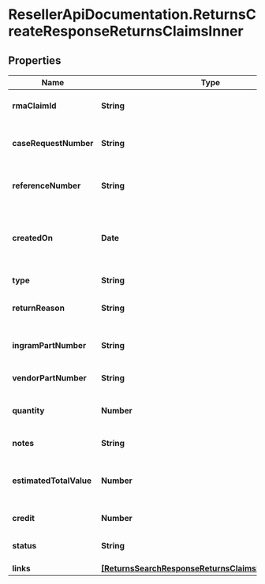# ResellerApiDocumentation.ReturnsCreateResponseReturnsClaimsInner

## Properties

Name | Type | Description | Notes
------------ | ------------- | ------------- | -------------
**rmaClaimId** | **String** | The rmaClaimId claim id. | [optional] 
**caseRequestNumber** | **String** | A unique return request number. | [optional] 
**referenceNumber** | **String** | The reference number for the return. | [optional] 
**createdOn** | **Date** | The date on which the return request was created.  | [optional] 
**type** | **String** | Type of request. | [optional] 
**returnReason** | **String** | The reason for the return. | [optional] 
**ingramPartNumber** | **String** | Unique line number from Ingram. | [optional] 
**vendorPartNumber** | **String** | Vendor Part Number. | [optional] 
**quantity** | **Number** | Return quantity of the product. | [optional] 
**notes** | **String** | Return notes. | [optional] 
**estimatedTotalValue** | **Number** | The estimated total value of the return. | [optional] 
**credit** | **Number** | The amount of credit. | [optional] 
**status** | **String** | The status of the request. | [optional] 
**links** | [**[ReturnsSearchResponseReturnsClaimsInnerLinksInner]**](ReturnsSearchResponseReturnsClaimsInnerLinksInner.md) |  | [optional] 


